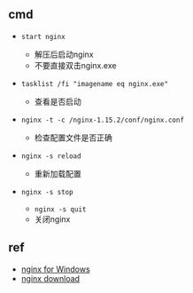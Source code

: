 
## cmd
+ `start nginx`
    + 解压后启动nginx
    + 不要直接双击nginx.exe

+ `tasklist /fi "imagename eq nginx.exe"`
    + 查看是否启动

+ `nginx -t -c /nginx-1.15.2/conf/nginx.conf`
    + 检查配置文件是否正确

+ `nginx -s reload`
    + 重新加载配置

+ `nginx -s stop` 
    + `nginx -s quit`
    + 关闭nginx

## ref
+ [nginx for Windows](http://nginx.org/en/docs/windows.html)
+ [nginx download](http://nginx.org/en/download.html)
